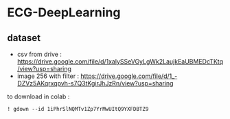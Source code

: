 # ECG-DeepLearning


## dataset 

 - csv from drive : https://drive.google.com/file/d/1xalySSeVGyLgWk2LaujkEaUBMEDcTKtq/view?usp=sharing
 - image 256 with filter : https://drive.google.com/file/d/1_-DZVz5AKqrxqpvh-s7Q3tKgirJhJzRn/view?usp=sharing


to download in colab : 

    ! gdown --id 1iPhrSlNQMTv1Zp7YrMwUItQ9YXFDBTZ9
